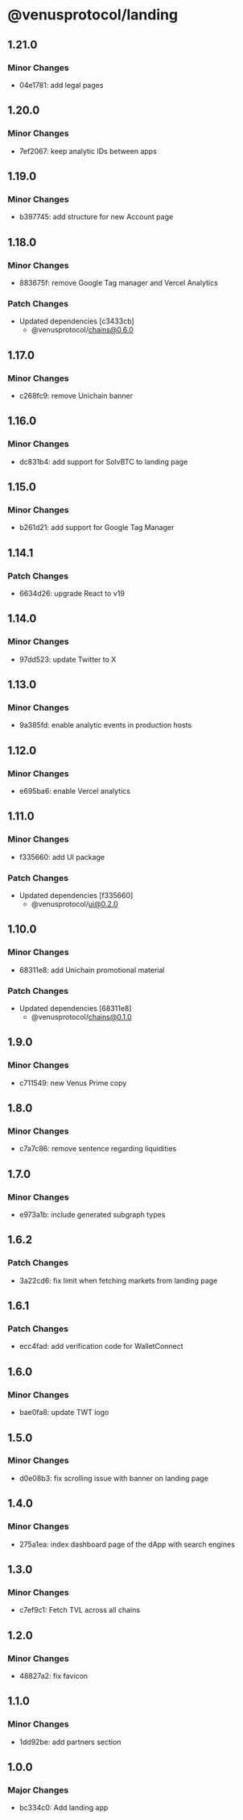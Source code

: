 # @venusprotocol/landing

## 1.21.0

### Minor Changes

- 04e1781: add legal pages

## 1.20.0

### Minor Changes

- 7ef2067: keep analytic IDs between apps

## 1.19.0

### Minor Changes

- b397745: add structure for new Account page

## 1.18.0

### Minor Changes

- 883675f: remove Google Tag manager and Vercel Analytics

### Patch Changes

- Updated dependencies [c3433cb]
  - @venusprotocol/chains@0.6.0

## 1.17.0

### Minor Changes

- c268fc9: remove Unichain banner

## 1.16.0

### Minor Changes

- dc831b4: add support for SolvBTC to landing page

## 1.15.0

### Minor Changes

- b261d21: add support for Google Tag Manager

## 1.14.1

### Patch Changes

- 6634d26: upgrade React to v19

## 1.14.0

### Minor Changes

- 97dd523: update Twitter to X

## 1.13.0

### Minor Changes

- 9a385fd: enable analytic events in production hosts

## 1.12.0

### Minor Changes

- e695ba6: enable Vercel analytics

## 1.11.0

### Minor Changes

- f335660: add UI package

### Patch Changes

- Updated dependencies [f335660]
  - @venusprotocol/ui@0.2.0

## 1.10.0

### Minor Changes

- 68311e8: add Unichain promotional material

### Patch Changes

- Updated dependencies [68311e8]
  - @venusprotocol/chains@0.1.0

## 1.9.0

### Minor Changes

- c711549: new Venus Prime copy

## 1.8.0

### Minor Changes

- c7a7c86: remove sentence regarding liquidities

## 1.7.0

### Minor Changes

- e973a1b: include generated subgraph types

## 1.6.2

### Patch Changes

- 3a22cd6: fix limit when fetching markets from landing page

## 1.6.1

### Patch Changes

- ecc4fad: add verification code for WalletConnect

## 1.6.0

### Minor Changes

- bae0fa8: update TWT logo

## 1.5.0

### Minor Changes

- d0e08b3: fix scrolling issue with banner on landing page

## 1.4.0

### Minor Changes

- 275a1ea: index dashboard page of the dApp with search engines

## 1.3.0

### Minor Changes

- c7ef9c1: Fetch TVL across all chains

## 1.2.0

### Minor Changes

- 48827a2: fix favicon

## 1.1.0

### Minor Changes

- 1dd92be: add partners section

## 1.0.0

### Major Changes

- bc334c0: Add landing app
